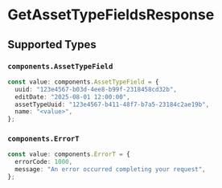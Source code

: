 # GetAssetTypeFieldsResponse


## Supported Types

### `components.AssetTypeField`

```typescript
const value: components.AssetTypeField = {
  uuid: "123e4567-b03d-4ee8-b99f-2318458cd32b",
  editDate: "2025-08-01 12:00:00",
  assetTypeUuid: "123e4567-b411-48f7-b7a5-23184c2ae19b",
  name: "<value>",
};
```

### `components.ErrorT`

```typescript
const value: components.ErrorT = {
  errorCode: 1000,
  message: "An error occurred completing your request",
};
```

